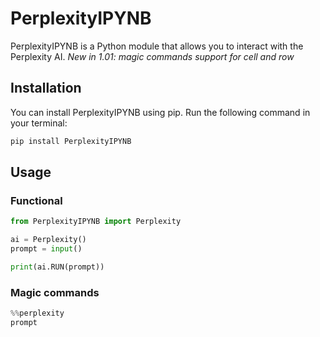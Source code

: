 # PerplexityIPYNB

PerplexityIPYNB is a Python module that allows you to interact with the Perplexity AI.
*New in 1.01: magic commands support for cell and row*
## Installation

You can install PerplexityIPYNB using pip. Run the following command in your terminal:

```bash
pip install PerplexityIPYNB
```


## Usage
### Functional
```python
from PerplexityIPYNB import Perplexity

ai = Perplexity()
prompt = input()

print(ai.RUN(prompt))
```
### Magic commands
```python
%%perplexity
prompt
```
